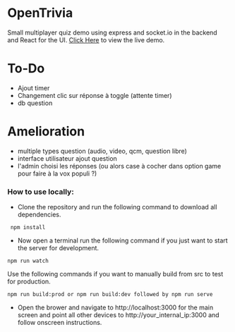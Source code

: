 # OpenTrivia
Small multiplayer quiz demo using express and socket.io in the backend and React for the UI. [Click Here](https://opentrivia.herokuapp.com/) to view the live demo. 

# To-Do

- Ajout timer
- Changement clic sur réponse à toggle (attente timer)
- db question

# Amelioration

- multiple types question (audio, video, qcm, question libre)
- interface utilisateur ajout question
- l'admin choisi les réponses (ou alors case à cocher dans option game pour faire à la vox populi ?)

### How to use locally:

* Clone the repository and run the following command to download all dependencies.
```
 npm install
```
* Now open a terminal run the following command if you just want to start the server for development.
```
npm run watch
```
Use the following commands if you want to manually build from src to test for production.
```
npm run build:prod or npm run build:dev followed by npm run serve
```
* Open the brower and navigate to http://localhost:3000 for the main screen and point all other devices to http://your_internal_ip:3000 and follow onscreen instructions.

